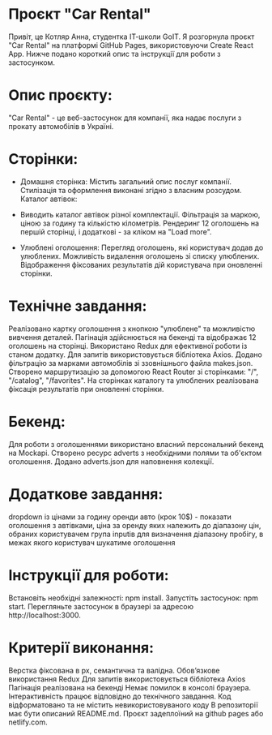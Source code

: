 # Проєкт "Car Rental"

Привіт, це Котляр Анна, студентка ІТ-школи GoIT. Я розгорнула проєкт "Car Rental" на платформі GitHub Pages, використовуючи Create React App. Нижче подано короткий опис та інструкції для роботи з застосунком.


# Опис проєкту:

"Car Rental" - це веб-застосунок для компанії, яка надає послуги з прокату автомобілів в Україні. 


# Сторінки:

- Домашня сторінка:
Містить загальний опис послуг компанії.
Стилізація та оформлення виконані згідно з власним розсудом.
Каталог автівок:

- Виводить каталог автівок різної комплектації.
Фільтрація за маркою, ціною за годину та кількістю кілометрів.
Рендеринг 12 оголошень на першій сторінці, і додаткові - за кліком на "Load more".

- Улюблені оголошення:
Перегляд оголошень, які користувач додав до улюблених.
Можливість видалення оголошень зі списку улюблених.
Відображення фіксованих результатів дій користувача при оновленні сторінки.


# Технічне завдання:

Реалізовано картку оголошення з кнопкою "улюблене" та можливістю вивчення деталей.
Пагінація здійснюється на бекенді та відображає 12 оголошень на сторінці.
Використано Redux для ефективної роботи із станом додатку.
Для запитів використовується бібліотека Axios.
Додано фільтрацію за марками автомобілів зі ззовнішнього файла makes.json.
Створено маршрутизацію за допомогою React Router зі сторінками: "/", "/catalog", "/favorites".
На сторінках каталогу та улюблених реалізована фіксація результатів при оновленні сторінки.


# Бекенд:

Для роботи з оголошеннями використано власний персональний бекенд на Mockapi.
Створено ресурс adverts з необхідними полями та об'єктом оголошення.
Додано adverts.json для наповнення колекції.


# Додаткове завдання:

dropdown із цінами за годину оренди авто (крок 10$) - показати оголошення з автівками, ціна за оренду яких належить до діапазону цін, обраних користувачем
група inputів для визначення діапазону пробігу, в межах якого користувач шукатиме оголошення


# Інструкції для роботи:

Встановіть необхідні залежності: npm install.
Запустіть застосунок: npm start.
Перегляньте застосунок в браузері за адресою http://localhost:3000.


# Критерії виконання:
Верстка фіксована в рх, семантична та валідна.
Обов’язкове використання Redux
Для запитів використовується бібліотека Axios
Пагінація реалізована на бекенді
Немає помилок в консолі браузера.
Інтерактивність працює відповідно до технічного завдання.
Код відформатовано та не містить невикористовуваного коду
В репозиторії має бути описаний README.md.
Проєкт задеплоїний на github pages або netlify.com.